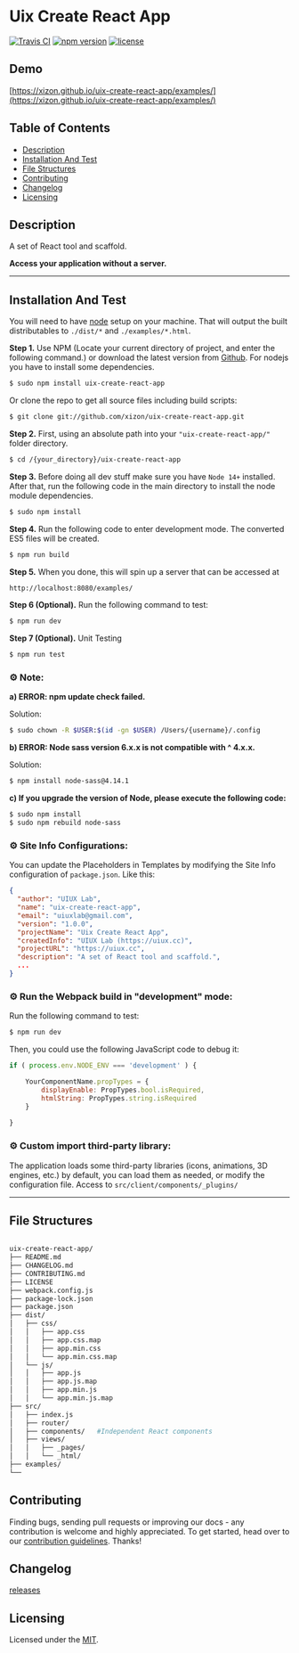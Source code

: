 # Uix Create React App


[![Travis CI](https://img.shields.io/travis/com/xizon/uix-create-react-app?style=for-the-badge)](https://travis-ci.com/xizon/uix-create-react-app/)
[![npm version](https://img.shields.io/npm/v/uix-create-react-app?style=for-the-badge)](https://www.npmjs.com/package/uix-create-react-app)
[![license](https://img.shields.io/badge/license-MIT-brightgreen.svg?style=for-the-badge)](LICENSE)


## Demo

[https://xizon.github.io/uix-create-react-app/examples/](https://xizon.github.io/uix-create-react-app/examples/)



## Table of Contents


* [Description](#description)
* [Installation And Test](#installation-and-test)
* [File Structures](#file-structures)
* [Contributing](#contributing)
* [Changelog](#changelog)
* [Licensing](#licensing)



## Description

A set of React tool and scaffold. 

**Access your application without a server.**


* * *


## Installation And Test

You will need to have [node](https://nodejs.org/) setup on your machine. That will output the built distributables to `./dist/*` and `./examples/*.html`.


**Step 1.** Use NPM (Locate your current directory of project, and enter the following command.) or download the latest version from [Github](https://github.com/xizon/uix-create-react-app). For nodejs you have to install some dependencies.

```sh
$ sudo npm install uix-create-react-app
```

Or clone the repo to get all source files including build scripts: 

```sh
$ git clone git://github.com/xizon/uix-create-react-app.git
```


**Step 2.** First, using an absolute path into your `"uix-create-react-app/"` folder directory.

```sh
$ cd /{your_directory}/uix-create-react-app
```


**Step 3.** Before doing all dev stuff make sure you have `Node 14+` installed. After that, run the following code in the main directory to install the node module dependencies.

```sh
$ sudo npm install
```


**Step 4.** Run the following code to enter development mode. The converted ES5 files will be created.

```sh
$ npm run build
```

**Step 5.** When you done, this will spin up a server that can be accessed at

```sh
http://localhost:8080/examples/
```


**Step 6 (Optional).** Run the following command to test:

```sh
$ npm run dev
```


**Step 7 (Optional).** Unit Testing

```sh
$ npm run test
```




### ⚙️ Note:
 
**a) ERROR: npm update check failed.**

Solution:

```sh
$ sudo chown -R $USER:$(id -gn $USER) /Users/{username}/.config
```

**b) ERROR: Node sass version 6.x.x is not compatible with ^ 4.x.x.**

Solution:

```sh
$ npm install node-sass@4.14.1
```


**c) If you upgrade the version of Node, please execute the following code:**

```sh
$ sudo npm install
$ sudo npm rebuild node-sass
```



### ⚙️ Site Info Configurations:

You can update the Placeholders in Templates by modifying the Site Info configuration of `package.json`. Like this:

```json
{
  "author": "UIUX Lab",
  "name": "uix-create-react-app",
  "email": "uiuxlab@gmail.com",
  "version": "1.0.0",
  "projectName": "Uix Create React App",
  "createdInfo": "UIUX Lab (https://uiux.cc)",
  "projectURL": "https://uiux.cc",
  "description": "A set of React tool and scaffold.",
  ...
}
```



### ⚙️ Run the Webpack build in "development" mode:

Run the following command to test:

```sh
$ npm run dev
```

Then, you could use the following JavaScript code to debug it:

```js
if ( process.env.NODE_ENV === 'development' ) {

	YourComponentName.propTypes = {
	    displayEnable: PropTypes.bool.isRequired,
		htmlString: PropTypes.string.isRequired
	}
	
}
```


### ⚙️ Custom import third-party library:

The application loads some third-party libraries (icons, animations, 3D engines, etc.) by default, you can load them as needed, or modify the configuration file. Access to `src/client/components/_plugins/`





* * *


## File Structures



```sh

uix-create-react-app/
├── README.md
├── CHANGELOG.md
├── CONTRIBUTING.md
├── LICENSE
├── webpack.config.js
├── package-lock.json
├── package.json
├── dist/
│   ├── css/
│   │   ├── app.css
│   │   ├── app.css.map
│   │   ├── app.min.css
│   │   └── app.min.css.map
│   └── js/
│   │   ├── app.js
│   │   ├── app.js.map
│   │   ├── app.min.js
│   │   └── app.min.js.map
├── src/
│   ├── index.js
│   ├── router/
│   ├── components/   #Independent React components
│   ├── views/
│   │   ├── _pages/
│   │   └── _html/
├── examples/
└──
```



## Contributing

Finding bugs, sending pull requests or improving our docs - any contribution is welcome and highly appreciated. To get started, head over to our [contribution guidelines](CONTRIBUTING.md). Thanks!


## Changelog

[releases](CHANGELOG.md)



## Licensing

Licensed under the [MIT](https://opensource.org/licenses/MIT).

